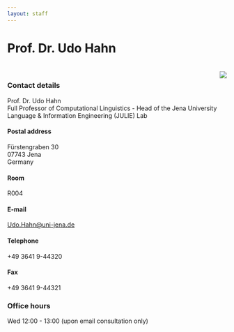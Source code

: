 ```yaml
---
layout: staff
---
```


# Prof. Dr. Udo Hahn

<br/>

<img style="float: right;" src="http://www.julielab.de/coling_multimedia/de/img/staff/2016/udo_hahn-width-188-height-242.jpg">

### Contact details
Prof. Dr. Udo Hahn<br/>
Full Professor of Computational Linguistics - Head of the Jena University Language & Information Engineering (JULIE) Lab

#### Postal address
Fürstengraben 30<br/>
07743 Jena<br/>
Germany

#### Room
R004

#### E-mail
[Udo.Hahn@uni-jena.de](mailto:Udo.Hahn@uni-jena.de)

#### Telephone
+49 3641 9-44320

#### Fax
+49 3641 9-44321

### Office hours
Wed 12:00 - 13:00 (upon email consultation only)
